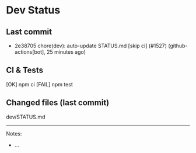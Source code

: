 # Dev Status

## Last commit
- 2e38705 chore(dev): auto-update STATUS.md [skip ci] (#1527) (github-actions[bot], 25 minutes ago)
## CI & Tests
[OK] npm ci
[FAIL] npm test

## Changed files (last commit)
dev/STATUS.md

---
Notes:
- ...
